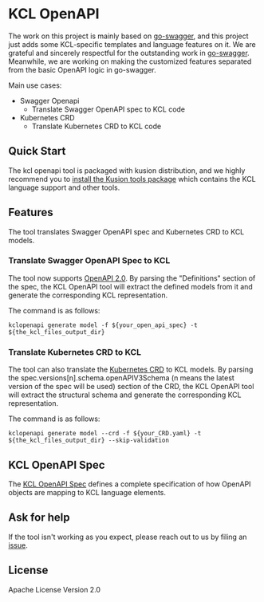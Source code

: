# KCL OpenAPI

The work on this project is mainly based on [go-swagger](https://github.com/go-swagger/go-swagger), and this project just adds some
KCL-specific templates and language features on it. We are grateful and sincerely respectful for the outstanding work
in [go-swagger](https://github.com/go-swagger/go-swagger). Meanwhile, we are working on making the customized features separated from the
basic OpenAPI logic in go-swagger.

Main use cases:

+ Swagger Openapi
  + Translate Swagger OpenAPI spec to KCL code
+ Kubernetes CRD
  + Translate Kubernetes CRD to KCL code

## Quick Start

The kcl openapi tool is packaged with kusion distribution, and we highly recommend you
to [install the Kusion tools package](https://kusionstack.io/docs/user_docs/getting-started/install) which contains the KCL language support
and other tools.

## Features

The tool translates Swagger OpenAPI spec and Kubernetes CRD to KCL models.

### Translate Swagger OpenAPI Spec to KCL

The tool now supports [OpenAPI 2.0](https://swagger.io/specification/v2/). By parsing the "Definitions" section of the spec, the KCL OpenAPI
tool will extract the defined models from it and generate the corresponding KCL representation.

The command is as follows:

```shell
kclopenapi generate model -f ${your_open_api_spec} -t ${the_kcl_files_output_dir}
```

### Translate Kubernetes CRD to KCL

The tool can also translate
the [Kubernetes CRD](https://kubernetes.io/docs/tasks/extend-kubernetes/custom-resources/custom-resource-definitions/) to KCL models.
By parsing the spec.versions[n].schema.openAPIV3Schema (n means the latest version of the spec will be used) section of the CRD, the KCL
OpenAPI tool will extract the structural schema and generate the corresponding KCL representation.

The command is as follows:

```shell
kclopenapi generate model --crd -f ${your_CRD.yaml} -t ${the_kcl_files_output_dir} --skip-validation
```

## KCL OpenAPI Spec

The [KCL OpenAPI Spec](https://kusionstack.io/docs/reference/cli/openapi/spec) defines a complete specification of how OpenAPI objects are
mapping to KCL language elements.

## Ask for help

If the tool isn't working as you expect, please reach out to us by filing an [issue](https://github.com/KusionStack/kcl-openapi/issues).

## License

Apache License Version 2.0
